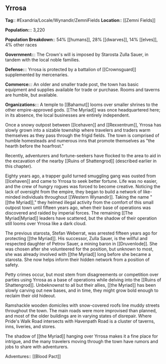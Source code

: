 ## Yrrosa
**Tag**:: #Exandria/Locale/Wynandir/ZemniFields
**Location**:: [[Zemni Fields]]

**Population:**:: 3,220 

**Population Breakdown**:: 54% [[humans]], 28% [[dwarves]], 14% [[elves]], 4% other races

**Government:**:: The Crown's will is imposed by Starosta Zulla Sauer, in tandem with the local noble families.

**Defense:**:: Yrrosa is protected by a battalion of [[Crownsguard]] supplemented by mercenaries.

**Commerce:**:: An older and smaller trade post, the town has basic equipment and supplies available for trade or purchase. Rooms and taverns are humble, but available.

**Organizations:**:: A temple to [[Bahamut]] looms over smaller shrines to the other empire-approved gods. [[The Myriad]] was once headquartered here; in its absence, the local businesses are entirely independent.

Once a snowy outpost between [[Icehaven]] and [[Rexxentrum]], Yrrosa has slowly grown into a sizable township where travelers and traders warm themselves as they pass through the frigid fields. The town is comprised of humble homesteads and numerous inns that promote themselves as "the hearth before the hoarfrost."

Recently, adventurers and fortune-seekers have flocked to the area to aid in the excavation of the nearby [[Ruins of Shattengrod]] (described earlier in this chapter).

Eighty years ago, a trapper guild turned smuggling gang was ousted from [[Icehaven]] and came to Yrrosa to seek better fortune. Life was no easier, and the crew of hungry rogues was forced to become creative. Noticing the lack of oversight from the empire, they began to build a network of like-minded individuals throughout [[Western Wynandir]]. Taking the name "[[the Myriad]]," they helmed illegal activity from the comfort of this small outpost town until fifteen years ago, when their base of operations was discovered and raided by imperial forces. The remaining [[The Myriad|Myriad]] leaders have scattered, but the shadow of their operation still looms over Yrrosa like a dark cloud.

The previous starosta, Stefan Weberrat, was arrested fifteen years ago for protecting [[the Myriad]]. His successor, Zulla Sauer, is the willful and respected daughter of Petrov Sauer, a mining baron in [[Druvenlode]]. She was chosen after she volunteered for the position, but unknown to most, she was already involved with [[the Myriad]] long before she became a starosta. She now helps inform their hidden network from a position of safety.

Petty crimes occur, but most stem from disagreements or competition over parties using Yrrosa as a base of operations while delving into the [[Ruins of Shattengrod]]. Unbeknownst to all but their allies, [[the Myriad]] has been slowly carving out new bases, and in time, they might grow bold enough to reclaim their old hideout.

Ramshackle wooden domiciles with snow-covered roofs line muddy streets throughout the town. The main roads were more improvised than planned, and most of the older buildings are in varying states of disrepair. Where Pride's Walk Road intersects with Havenpath Road is a cluster of taverns, inns, liveries, and stores.

The shadow of [[the Myriad]] hanging over Yrrosa makes it a fine place for intrigue, and the many travelers moving through the town have rumors and jobs to share with adventurers.

Adventures:: [[Blood Pact]]